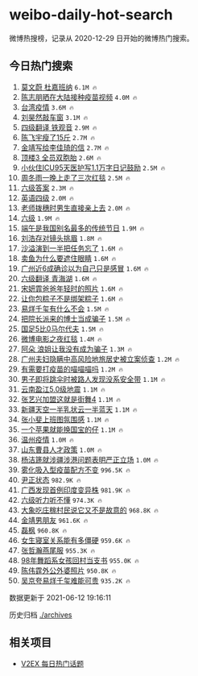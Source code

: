 # weibo-daily-hot-search

微博热搜榜，记录从 2020-12-29 日开始的微博热门搜索。

## 今日热门搜索

<!-- BEGIN -->

1. [莫文蔚 杜嘉班纳](https://s.weibo.com/weibo?q=%E8%8E%AB%E6%96%87%E8%94%9A%20%E6%9D%9C%E5%98%89%E7%8F%AD%E7%BA%B3&Refer=top) `6.1M 🔥`
1. [陈志朋晒在大陆接种疫苗视频](https://s.weibo.com/weibo?q=%23%E9%99%88%E5%BF%97%E6%9C%8B%E6%99%92%E5%9C%A8%E5%A4%A7%E9%99%86%E6%8E%A5%E7%A7%8D%E7%96%AB%E8%8B%97%E8%A7%86%E9%A2%91%23&Refer=top) `4.0M 🔥`
1. [台湾疫情](https://s.weibo.com/weibo?q=%23%E5%8F%B0%E6%B9%BE%E7%96%AB%E6%83%85%23&Refer=top) `3.6M 🔥`
1. [刘昊然敲车窗](https://s.weibo.com/weibo?q=%23%E5%88%98%E6%98%8A%E7%84%B6%E6%95%B2%E8%BD%A6%E7%AA%97%23&Refer=top) `3.1M 🔥`
1. [四级翻译 铁观音](https://s.weibo.com/weibo?q=%E5%9B%9B%E7%BA%A7%E7%BF%BB%E8%AF%91%20%E9%93%81%E8%A7%82%E9%9F%B3&Refer=top) `2.9M 🔥`
1. [陈飞宇瘦了15斤](https://s.weibo.com/weibo?q=%23%E9%99%88%E9%A3%9E%E5%AE%87%E7%98%A6%E4%BA%8615%E6%96%A4%23&Refer=top) `2.7M 🔥`
1. [金靖写给李佳琦的信](https://s.weibo.com/weibo?q=%23%E9%87%91%E9%9D%96%E5%86%99%E7%BB%99%E6%9D%8E%E4%BD%B3%E7%90%A6%E7%9A%84%E4%BF%A1%23&Refer=top) `2.7M 🔥`
1. [顶楼3 全员双胞胎](https://s.weibo.com/weibo?q=%E9%A1%B6%E6%A5%BC3%20%E5%85%A8%E5%91%98%E5%8F%8C%E8%83%9E%E8%83%8E&Refer=top) `2.6M 🔥`
1. [小伙住ICU95天医护写1.1万字日记鼓励](https://s.weibo.com/weibo?q=%23%E5%B0%8F%E4%BC%99%E4%BD%8FICU95%E5%A4%A9%E5%8C%BB%E6%8A%A4%E5%86%991.1%E4%B8%87%E5%AD%97%E6%97%A5%E8%AE%B0%E9%BC%93%E5%8A%B1%23&Refer=top) `2.5M 🔥`
1. [周冬雨一晚上走了三次红毯](https://s.weibo.com/weibo?q=%23%E5%91%A8%E5%86%AC%E9%9B%A8%E4%B8%80%E6%99%9A%E4%B8%8A%E8%B5%B0%E4%BA%86%E4%B8%89%E6%AC%A1%E7%BA%A2%E6%AF%AF%23&Refer=top) `2.5M 🔥`
1. [六级答案](https://s.weibo.com/weibo?q=%E5%85%AD%E7%BA%A7%E7%AD%94%E6%A1%88&Refer=top) `2.3M 🔥`
1. [英语四级](https://s.weibo.com/weibo?q=%E8%8B%B1%E8%AF%AD%E5%9B%9B%E7%BA%A7&Refer=top) `2.0M 🔥`
1. [老师拨穗时男生直接亲上去](https://s.weibo.com/weibo?q=%23%E8%80%81%E5%B8%88%E6%8B%A8%E7%A9%97%E6%97%B6%E7%94%B7%E7%94%9F%E7%9B%B4%E6%8E%A5%E4%BA%B2%E4%B8%8A%E5%8E%BB%23&Refer=top) `2.0M 🔥`
1. [六级](https://s.weibo.com/weibo?q=%E5%85%AD%E7%BA%A7&Refer=top) `1.9M 🔥`
1. [端午是我国别名最多的传统节日](https://s.weibo.com/weibo?q=%23%E7%AB%AF%E5%8D%88%E6%98%AF%E6%88%91%E5%9B%BD%E5%88%AB%E5%90%8D%E6%9C%80%E5%A4%9A%E7%9A%84%E4%BC%A0%E7%BB%9F%E8%8A%82%E6%97%A5%23&Refer=top) `1.9M 🔥`
1. [刘浩存对镜头挑眉](https://s.weibo.com/weibo?q=%23%E5%88%98%E6%B5%A9%E5%AD%98%E5%AF%B9%E9%95%9C%E5%A4%B4%E6%8C%91%E7%9C%89%23&Refer=top) `1.8M 🔥`
1. [沙溢演到一半把任务忘了](https://s.weibo.com/weibo?q=%23%E6%B2%99%E6%BA%A2%E6%BC%94%E5%88%B0%E4%B8%80%E5%8D%8A%E6%8A%8A%E4%BB%BB%E5%8A%A1%E5%BF%98%E4%BA%86%23&Refer=top) `1.6M 🔥`
1. [卖鱼为什么要遮住眼睛](https://s.weibo.com/weibo?q=%23%E5%8D%96%E9%B1%BC%E4%B8%BA%E4%BB%80%E4%B9%88%E8%A6%81%E9%81%AE%E4%BD%8F%E7%9C%BC%E7%9D%9B%23&Refer=top) `1.6M 🔥`
1. [广州近6成确诊以为自己只是感冒](https://s.weibo.com/weibo?q=%23%E5%B9%BF%E5%B7%9E%E8%BF%916%E6%88%90%E7%A1%AE%E8%AF%8A%E4%BB%A5%E4%B8%BA%E8%87%AA%E5%B7%B1%E5%8F%AA%E6%98%AF%E6%84%9F%E5%86%92%23&Refer=top) `1.6M 🔥`
1. [六级翻译 青海湖](https://s.weibo.com/weibo?q=%E5%85%AD%E7%BA%A7%E7%BF%BB%E8%AF%91%20%E9%9D%92%E6%B5%B7%E6%B9%96&Refer=top) `1.6M 🔥`
1. [宋妍霏爸爸年轻时的照片](https://s.weibo.com/weibo?q=%23%E5%AE%8B%E5%A6%8D%E9%9C%8F%E7%88%B8%E7%88%B8%E5%B9%B4%E8%BD%BB%E6%97%B6%E7%9A%84%E7%85%A7%E7%89%87%23&Refer=top) `1.6M 🔥`
1. [让你包粽子不是绑架粽子](https://s.weibo.com/weibo?q=%23%E8%AE%A9%E4%BD%A0%E5%8C%85%E7%B2%BD%E5%AD%90%E4%B8%8D%E6%98%AF%E7%BB%91%E6%9E%B6%E7%B2%BD%E5%AD%90%23&Refer=top) `1.6M 🔥`
1. [易烊千玺有什么不会](https://s.weibo.com/weibo?q=%23%E6%98%93%E7%83%8A%E5%8D%83%E7%8E%BA%E6%9C%89%E4%BB%80%E4%B9%88%E4%B8%8D%E4%BC%9A%23&Refer=top) `1.5M 🔥`
1. [把院长派来的博士当成骗子](https://s.weibo.com/weibo?q=%23%E6%8A%8A%E9%99%A2%E9%95%BF%E6%B4%BE%E6%9D%A5%E7%9A%84%E5%8D%9A%E5%A3%AB%E5%BD%93%E6%88%90%E9%AA%97%E5%AD%90%23&Refer=top) `1.5M 🔥`
1. [国足5比0马尔代夫](https://s.weibo.com/weibo?q=%23%E5%9B%BD%E8%B6%B35%E6%AF%940%E9%A9%AC%E5%B0%94%E4%BB%A3%E5%A4%AB%23&Refer=top) `1.5M 🔥`
1. [微博电影之夜红毯](https://s.weibo.com/weibo?q=%23%E5%BE%AE%E5%8D%9A%E7%94%B5%E5%BD%B1%E4%B9%8B%E5%A4%9C%E7%BA%A2%E6%AF%AF%23&Refer=top) `1.4M 🔥`
1. [阿朵 浪姐让我没有成为骗子](https://s.weibo.com/weibo?q=%E9%98%BF%E6%9C%B5%20%E6%B5%AA%E5%A7%90%E8%AE%A9%E6%88%91%E6%B2%A1%E6%9C%89%E6%88%90%E4%B8%BA%E9%AA%97%E5%AD%90&Refer=top) `1.3M 🔥`
1. [广州夫妇隐瞒中高风险地旅居史被立案侦查](https://s.weibo.com/weibo?q=%23%E5%B9%BF%E5%B7%9E%E5%A4%AB%E5%A6%87%E9%9A%90%E7%9E%92%E4%B8%AD%E9%AB%98%E9%A3%8E%E9%99%A9%E5%9C%B0%E6%97%85%E5%B1%85%E5%8F%B2%E8%A2%AB%E7%AB%8B%E6%A1%88%E4%BE%A6%E6%9F%A5%23&Refer=top) `1.2M 🔥`
1. [有需要打疫苗的喵喵喵吗](https://s.weibo.com/weibo?q=%23%E6%9C%89%E9%9C%80%E8%A6%81%E6%89%93%E7%96%AB%E8%8B%97%E7%9A%84%E5%96%B5%E5%96%B5%E5%96%B5%E5%90%97%23&Refer=top) `1.2M 🔥`
1. [男子即将跳伞时被路人发现没系安全带](https://s.weibo.com/weibo?q=%23%E7%94%B7%E5%AD%90%E5%8D%B3%E5%B0%86%E8%B7%B3%E4%BC%9E%E6%97%B6%E8%A2%AB%E8%B7%AF%E4%BA%BA%E5%8F%91%E7%8E%B0%E6%B2%A1%E7%B3%BB%E5%AE%89%E5%85%A8%E5%B8%A6%23&Refer=top) `1.1M 🔥`
1. [云南盈江5.0级地震](https://s.weibo.com/weibo?q=%E4%BA%91%E5%8D%97%E7%9B%88%E6%B1%9F5.0%E7%BA%A7%E5%9C%B0%E9%9C%87&Refer=top) `1.1M 🔥`
1. [张艺兴加盟这就是街舞4](https://s.weibo.com/weibo?q=%23%E5%BC%A0%E8%89%BA%E5%85%B4%E5%8A%A0%E7%9B%9F%E8%BF%99%E5%B0%B1%E6%98%AF%E8%A1%97%E8%88%9E4%23&Refer=top) `1.1M 🔥`
1. [新疆天空一半乳状云一半蓝天](https://s.weibo.com/weibo?q=%23%E6%96%B0%E7%96%86%E5%A4%A9%E7%A9%BA%E4%B8%80%E5%8D%8A%E4%B9%B3%E7%8A%B6%E4%BA%91%E4%B8%80%E5%8D%8A%E8%93%9D%E5%A4%A9%23&Refer=top) `1.1M 🔥`
1. [张小斐上班图氛围感](https://s.weibo.com/weibo?q=%23%E5%BC%A0%E5%B0%8F%E6%96%90%E4%B8%8A%E7%8F%AD%E5%9B%BE%E6%B0%9B%E5%9B%B4%E6%84%9F%23&Refer=top) `1.1M 🔥`
1. [一个苹果就能换国宝的仔](https://s.weibo.com/weibo?q=%23%E4%B8%80%E4%B8%AA%E8%8B%B9%E6%9E%9C%E5%B0%B1%E8%83%BD%E6%8D%A2%E5%9B%BD%E5%AE%9D%E7%9A%84%E4%BB%94%23&Refer=top) `1.1M 🔥`
1. [温州疫情](https://s.weibo.com/weibo?q=%E6%B8%A9%E5%B7%9E%E7%96%AB%E6%83%85&Refer=top) `1.0M 🔥`
1. [山东曹县人才政策](https://s.weibo.com/weibo?q=%E5%B1%B1%E4%B8%9C%E6%9B%B9%E5%8E%BF%E4%BA%BA%E6%89%8D%E6%94%BF%E7%AD%96&Refer=top) `1.0M 🔥`
1. [杨洁篪就涉疆涉港问题表明严正立场](https://s.weibo.com/weibo?q=%23%E6%9D%A8%E6%B4%81%E7%AF%AA%E5%B0%B1%E6%B6%89%E7%96%86%E6%B6%89%E6%B8%AF%E9%97%AE%E9%A2%98%E8%A1%A8%E6%98%8E%E4%B8%A5%E6%AD%A3%E7%AB%8B%E5%9C%BA%23&Refer=top) `1.0M 🔥`
1. [雾化吸入型疫苗配方不变](https://s.weibo.com/weibo?q=%23%E9%9B%BE%E5%8C%96%E5%90%B8%E5%85%A5%E5%9E%8B%E7%96%AB%E8%8B%97%E9%85%8D%E6%96%B9%E4%B8%8D%E5%8F%98%23&Refer=top) `996.5K 🔥`
1. [尹正状态](https://s.weibo.com/weibo?q=%23%E5%B0%B9%E6%AD%A3%E7%8A%B6%E6%80%81%23&Refer=top) `982.9K 🔥`
1. [广西发现首例印度变异株](https://s.weibo.com/weibo?q=%23%E5%B9%BF%E8%A5%BF%E5%8F%91%E7%8E%B0%E9%A6%96%E4%BE%8B%E5%8D%B0%E5%BA%A6%E5%8F%98%E5%BC%82%E6%A0%AA%23&Refer=top) `981.9K 🔥`
1. [六级听力听不懂](https://s.weibo.com/weibo?q=%E5%85%AD%E7%BA%A7%E5%90%AC%E5%8A%9B%E5%90%AC%E4%B8%8D%E6%87%82&Refer=top) `974.3K 🔥`
1. [大象吃庄稼村民说它又不是故意的](https://s.weibo.com/weibo?q=%23%E5%A4%A7%E8%B1%A1%E5%90%83%E5%BA%84%E7%A8%BC%E6%9D%91%E6%B0%91%E8%AF%B4%E5%AE%83%E5%8F%88%E4%B8%8D%E6%98%AF%E6%95%85%E6%84%8F%E7%9A%84%23&Refer=top) `968.8K 🔥`
1. [金靖男朋友](https://s.weibo.com/weibo?q=%23%E9%87%91%E9%9D%96%E7%94%B7%E6%9C%8B%E5%8F%8B%23&Refer=top) `961.6K 🔥`
1. [磊枫](https://s.weibo.com/weibo?q=%E7%A3%8A%E6%9E%AB&Refer=top) `960.8K 🔥`
1. [女生寝室关系能有多僵硬](https://s.weibo.com/weibo?q=%23%E5%A5%B3%E7%94%9F%E5%AF%9D%E5%AE%A4%E5%85%B3%E7%B3%BB%E8%83%BD%E6%9C%89%E5%A4%9A%E5%83%B5%E7%A1%AC%23&Refer=top) `959.6K 🔥`
1. [张哲瀚燕尾服](https://s.weibo.com/weibo?q=%23%E5%BC%A0%E5%93%B2%E7%80%9A%E7%87%95%E5%B0%BE%E6%9C%8D%23&Refer=top) `955.3K 🔥`
1. [98年舞蹈系女孩回村当支书](https://s.weibo.com/weibo?q=%2398%E5%B9%B4%E8%88%9E%E8%B9%88%E7%B3%BB%E5%A5%B3%E5%AD%A9%E5%9B%9E%E6%9D%91%E5%BD%93%E6%94%AF%E4%B9%A6%23&Refer=top) `955.0K 🔥`
1. [陈伟霆外公外婆照片](https://s.weibo.com/weibo?q=%23%E9%99%88%E4%BC%9F%E9%9C%86%E5%A4%96%E5%85%AC%E5%A4%96%E5%A9%86%E7%85%A7%E7%89%87%23&Refer=top) `950.8K 🔥`
1. [吴京夸易烊千玺难能可贵](https://s.weibo.com/weibo?q=%23%E5%90%B4%E4%BA%AC%E5%A4%B8%E6%98%93%E7%83%8A%E5%8D%83%E7%8E%BA%E9%9A%BE%E8%83%BD%E5%8F%AF%E8%B4%B5%23&Refer=top) `935.2K 🔥`

数据更新于 2021-06-12 19:16:11

<!-- END -->

历史归档 [./archives](./archives)

## 相关项目

- [V2EX 每日热门话题](https://github.com/boojack/v2ex-daily-hot-topic)
